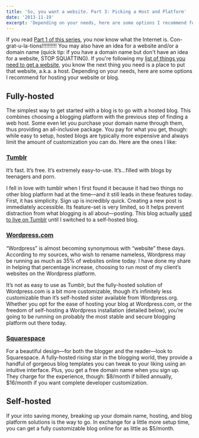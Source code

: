 ```yaml
---
title: 'So, you want a website. Part 3: Picking a Host and Platform'
date: '2013-11-19'
excerpt: 'Depending on your needs, here are some options I recommend for hosting your website or blog.'
---
```


If you read [Part 1 of this series](/blog/the-interwebz-1), you now know what the Internet is. Con-grat-u-la-tions!!!!!!!!!! You may also have an idea for a website and/or a domain name (quick tip: if you have a domain name but don't have an idea for a website, STOP SQUATTING). If you're following my [list of things you need to get a website](/blog/the-interwebz-2), you know the next thing you need is a place to put that website, a.k.a. a host. Depending on your needs, here are some options I recommend for hosting your website or blog.

## Fully-hosted

The simplest way to get started with a blog is to go with a hosted blog. This combines choosing a blogging platform with the previous step of finding a web host. Some even let you purchase your domain name through them, thus providing an all-inclusive package. You pay for what you get, though: while easy to setup, hosted blogs are typically more expensive and always limit the amount of customization you can do. Here are the ones I like:

### [Tumblr][tumblr]

It’s fast. It’s free. It’s extremely easy-to-use. It’s…filled with blogs by teenagers and porn.

I fell in love with tumblr when I first found it because it had two things no other blog platform had at the time—and it still leads in these features today. First, it has simplicity. Sign up is incredibly quick. Creating a new post is immediately accessible. Its feature-set is very limited, so it helps prevent distraction from what blogging is all about—posting. This blog actually [used to live on Tumblr][sumwritings-tumblr] until I switched to a self-hosted blog.

### [Wordpress.com][wordpress.com]

“Wordpress” is almost becoming synonymous with “website” these days. According to my sources, who wish to rename nameless, Wordpress may be running as much as 35% of websites online today. I have done my share in helping that percentage increase, choosing to run most of my client’s websites on the Wordpress platform.

It’s not as easy to use as Tumblr, but the fully-hosted solution of Wordpress.com is a bit more customizable, though it’s infinitely less customizable than it’s self-hosted sister available from Wordpress.org. Whether you opt for the ease of hosting your blog at Wordpress.com, or the freedom of self-hosting a Wordpress installation (detailed below), you’re going to be running on probably the most stable and secure blogging platform out there today.

### [Squarespace][squarespace]

For a beautiful design—for both the blogger and the reader—look to Squarespace. A fully-hosted rising star in the blogging world, they provide a handful of gorgeous blog templates you can tweak to your liking using an intuitive interface. Plus, you get a free domain name when you sign up. They charge for the experience, though: $8/month if billed annually, $16/month if you want complete developer customization.

## Self-hosted

If your into saving money, breaking up your domain name, hosting, and blog platform solutions is the way to go. In exchange for a little more setup time, you can get a fully customizable blog online for as little as $5/month.

[part-2]: /blog/the-interwebz-2
[tumblr]: http://tumblr.com/
[sumwritings-tumblr]: http://sumwritings.tumblr.com
[squarespace]: https://squarespace.com/
[wordpress.com]: https://wordpress.com/
